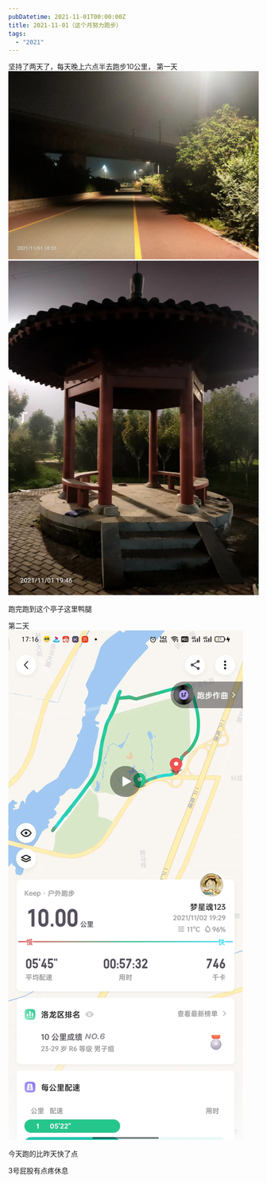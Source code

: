 ```yaml
---
pubDatetime: 2021-11-01T00:00:00Z
title: 2021-11-01（这个月努力跑步）
tags:
  - "2021"
---
```


坚持了两天了，每天晚上六点半去跑步10公里，
第一天
![](../../img/6904315-6b34df400dda349c.jpg)
![](../../img/6904315-fdef7d7c55b95336.jpg)


跑完跑到这个亭子这里鸭腿


第二天
![](../../img/6904315-f6a33c376b98d2e6.jpg)

今天跑的比昨天快了点


3号屁股有点疼休息

